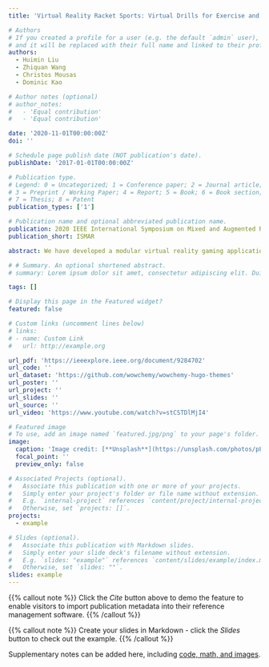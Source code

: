 ```yaml
---
title: 'Virtual Reality Racket Sports: Virtual Drills for Exercise and Training'

# Authors
# If you created a profile for a user (e.g. the default `admin` user), write the username (folder name) here
# and it will be replaced with their full name and linked to their profile.
authors:
  - Huimin Liu
  - Zhiquan Wang
  - Christos Mousas
  - Dominic Kao

# Author notes (optional)
# author_notes:
#   - 'Equal contribution'
#   - 'Equal contribution'

date: '2020-11-01T00:00:00Z'
doi: ''

# Schedule page publish date (NOT publication's date).
publishDate: '2017-01-01T00:00:00Z'

# Publication type.
# Legend: 0 = Uncategorized; 1 = Conference paper; 2 = Journal article;
# 3 = Preprint / Working Paper; 4 = Report; 5 = Book; 6 = Book section;
# 7 = Thesis; 8 = Patent
publication_types: ['1']

# Publication name and optional abbreviated publication name.
publication: 2020 IEEE International Symposium on Mixed and Augmented Reality
publication_short: ISMAR

abstract: We have developed a modular virtual reality gaming application that can be used to synthesize exercise drills for racket sports. By defining cost terms that are related to the gameplay and the mechanics of the game, as well as by allowing a user to control the parameters of the cost terms, users can easily adjust the objectives and the intensity levels of the exercise drills. Based on the user-defined exercise objectives, a Markov chain Monte Carlo optimization method called “simulated annealing” was used to optimize the exercise drill. The effectiveness of the developed virtual reality gaming application was measured in two studies by using virtual reality table tennis as the evaluation tool. The first study investigated the potential usefulness of the developed virtual reality gaming application as an exercise tool by comparing its workout effectiveness at three intensity levels (low, medium, and high) through the collection of heart rate readings. The second study explored the potential utility of the virtual reality gaming application as a training tool by exploring whether there was any improvement in participants' performance across the three conditions (no training, virtual reality training, and real-world training). The results indicate that a virtual reality gaming application, such as the examined virtual reality table tennis exergame, could indeed be used effectively as both an exercise and a training tool. Limitations and future research directions are discussed further below.

# # Summary. An optional shortened abstract.
# summary: Lorem ipsum dolor sit amet, consectetur adipiscing elit. Duis posuere tellus ac convallis placerat. Proin tincidunt magna sed ex sollicitudin condimentum.

tags: []

# Display this page in the Featured widget?
featured: false

# Custom links (uncomment lines below)
# links:
# - name: Custom Link
#   url: http://example.org

url_pdf: 'https://ieeexplore.ieee.org/document/9284702'
url_code: ''
url_dataset: 'https://github.com/wowchemy/wowchemy-hugo-themes'
url_poster: ''
url_project: ''
url_slides: ''
url_source: ''
url_video: 'https://www.youtube.com/watch?v=stCSTDlMjI4'

# Featured image
# To use, add an image named `featured.jpg/png` to your page's folder.
image:
  caption: 'Image credit: [**Unsplash**](https://unsplash.com/photos/pLCdAaMFLTE)'
  focal_point: ''
  preview_only: false

# Associated Projects (optional).
#   Associate this publication with one or more of your projects.
#   Simply enter your project's folder or file name without extension.
#   E.g. `internal-project` references `content/project/internal-project/index.md`.
#   Otherwise, set `projects: []`.
projects:
  - example

# Slides (optional).
#   Associate this publication with Markdown slides.
#   Simply enter your slide deck's filename without extension.
#   E.g. `slides: "example"` references `content/slides/example/index.md`.
#   Otherwise, set `slides: ""`.
slides: example
---
```


{{% callout note %}}
Click the _Cite_ button above to demo the feature to enable visitors to import publication metadata into their reference management software.
{{% /callout %}}

{{% callout note %}}
Create your slides in Markdown - click the _Slides_ button to check out the example.
{{% /callout %}}

Supplementary notes can be added here, including [code, math, and images](https://wowchemy.com/docs/writing-markdown-latex/).
